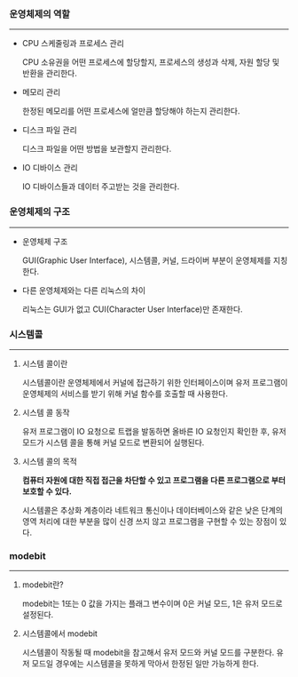 ### 운영체제의 역할

---

- CPU 스케줄링과 프로세스 관리
    
    CPU 소유권을 어떤 프로세스에 할당할지, 프로세스의 생성과 삭제, 자원 할당 및 반환을 관리한다.
    
- 메모리 관리
    
    한정된 메모리를 어떤 프로세스에 얼만큼 할당해야 하는지 관리한다.
    
- 디스크 파일 관리
    
    디스크 파일을 어떤 방법을 보관할지 관리한다.
    
- IO 디바이스 관리
    
    IO 디바이스들과 데이터 주고받는 것을 관리한다.
    

### 운영체제의 구조

---

- 운영체제 구조
    
    GUI(Graphic User Interface), 시스템콜, 커널, 드라이버 부분이 운영체제를 지칭한다.
    
- 다른 운영체제와는 다른 리눅스의 차이
    
    리눅스는 GUI가 없고 CUI(Character User Interface)만 존재한다.
    

### 시스템콜

---

1. 시스템 콜이란
    
    시스템콜이란 운영체제에서 커널에 접근하기 위한 인터페이스이며 유저 프로그램이 운영체제의 서비스를 받기 위해 커널 함수를 호출할 때 사용한다.
    
2. 시스템 콜 동작
    
    유저 프로그램이 IO 요청으로 트랩을 발동하면 올바른 IO 요청인지 확인한 후, 유저 모드가 시스템 콜을 통해 커널 모드로 변환되어 실행된다.
    
3. 시스템 콜의 목적
    
    **컴퓨터 자원에 대한 직접 접근을 차단할 수 있고 프로그램을 다른 프로그램으로 부터 보호할 수 있다.**
    
    시스템콜은 추상화 계층이라 네트워크 통신이나 데이터베이스와 같은 낮은 단계의 영역 처리에 대한 부분을 많이 신경 쓰지 않고 프로그램을 구현할 수 있는 장점이 있다.
    

### modebit

---

1. modebit란?
    
    modebit는 1또는 0 값을 가지는 플래그 변수이며 0은 커널 모드, 1은 유저 모드로 설정된다.

2. 시스템콜에서 modebit
    
    시스템콜이 작동될 때 modebit을 참고해서 유저 모드와 커널 모드를 구분한다. 유저 모드일 경우에는 시스템콜을 못하게 막아서 한정된 일만 가능하게 한다.